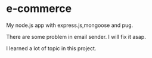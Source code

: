 # e-commerce

My node.js app with express.js,mongoose and pug. 

There are some problem in email sender. I will fix it asap. 

I learned a lot of topic in this project.
